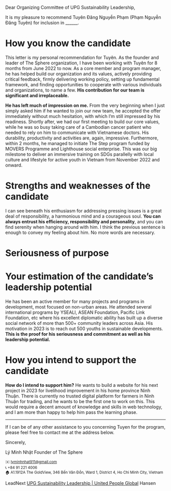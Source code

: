 Dear Organizing Committee of UPG Sustainability Leadership,  

It is my pleasure to recommend Tuyên Đăng Nguyễn Phạm (Phạm Nguyễn Đăng Tuyên) for inclusion in ______.

# How you know the candidate
This letter is my personal recommendation for Tuyên. As the founder and leader of The Sphere organization, I have been working with Tuyên for 8 months from June 2022 to now. As a core member and program manager, he has helped build our organization and its values, actively providing critical feedback, firmly delivering working policy, setting up fundamental framework, and finding opportunities to cooperate with various individuals and organizations, to name a few. **His contribution for our team is significant and irreplaceable.**

**He has left much of impression on me.** From the very beginning when I just simply asked him if he wanted to join our new team, he accepted the offer immediately without much hesitation, with which I’m still impressed by his readiness. Shortly after, we had our first meeting to build our core values, while he was so busy taking care of a Cambodian cancer patient who needed to rely on him to communicate with Vietnamese doctors. His durability, productivity and activities are, again, impressive. Furthermore, within 2 months, he managed to initiate The Step program funded by MOVERS Programme and Lighthouse social enterprise. This was our big milestone to deliver an immersive training on SDGs parallelly with local culture and lifestyle for active youth in Vietnam from November 2022 and onward.

# Strengths and weaknesses of the candidate
I can see beneath his enthusiasm for addressing pressing issues is a great deal of responsibility, a harmonious mind and a courageous soul. **You can always entrust his efficiency, responsibility and personality**, and you can find serenity when hanging around with him. I think the previous sentence is enough to convey my feeling about him. No more words are necessary. 

# Seriousness of purpose
# Your estimation of the candidate’s leadership potential
He has been an active member for many projects and programs in development, most focused on non-urban areas. He attended several international programs by YSEALI, ASEAN Foundation, Pacific Link Foundation, etc where his excellent diplomatic ability has built up a diverse social network of more than 500+ community leaders across Asia. His motivation in 2023 is to reach out 500 youths in sustainable developments. **This is the proof for his seriousness and commitment as well as his leadership potential.**

# How you intend to support the candidate

**How do I intend to support him?** He wants to build a website for his next project in 2023 for livelihood improvement in his home province Ninh Thuận. There is currently no trusted digital platform for farmers in Ninh Thuận for trading, and he wants to be the first one to work on this. This would require a decent amount of knowledge and skills in web technology, and I am more than happy to help him pass the learning phase. 

---

If I can be of any other assistance to you concerning Tuyen for the program, please feel free to contact me at the address below.

Sincerely,

Lý Minh Nhật
Founder of The Sphere
  
<sub>✉️ [lyminhnhat911@gmail.com](mailto:lyminhnhat911@gmail.com)<br>📞 +84 91 221 4006<br>🏠 A1.1912A The GoldView, 346 Bến Vân Đồn, Ward 1, District 4, Ho Chi Minh City, Vietnam</sub>

LeadNext
[UPG Sustainability Leadership | United People Global](https://unitedpeople.global/nominations/upgsustainabilityleaders/?fbclid=IwAR3LbOO5yPmgP3HcMTa35yOUgZk5qaomrB36pT7Qk6HqfeVXz8u5jCvYMBo)
Hansen
